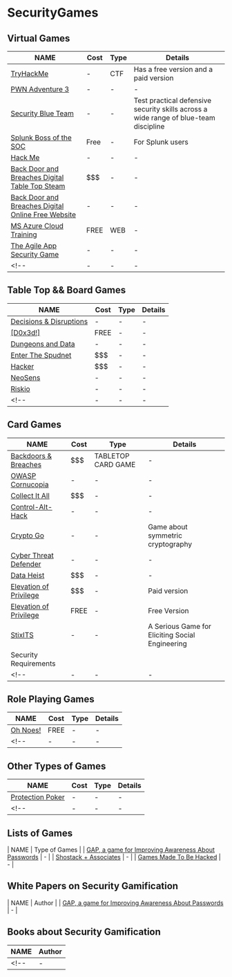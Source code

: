 # SecurityGames

## Virtual Games
| NAME  | Cost  | Type | Details  |
| ------------- | ------------- | ------------- | ------------- |
| [TryHackMe](https://tryhackme.com/)  | -  | CTF | Has a free version and a paid version  |
| [PWN Adventure 3](https://www.pwnadventure.com/)  | -  | - | -  |
| [Security Blue Team](https://securityblue.team/)  | -  | - | Test practical defensive security skills across a wide range of blue-team discipline  |
| [Splunk Boss of the SOC](https://bots.splunk.com/)   | Free  | - | For Splunk users  |
| [Hack Me](https://hack.me/)  | -  | - | -  |
| [Back Door and Breaches Digital Table Top Steam](https://steamcommunity.com/sharedfiles/filedetails/?id=2401033477) | $$$ | - | - |
| [Back Door and Breaches Digital Online Free Website](https://play.backdoorsandbreaches.com/) | - | - | - |
| [MS Azure Cloud Training](https://microsoft.thetrainingarcade.com/) | FREE | WEB | - |
| [The Agile App Security Game](https://www.securedevelopment.org/2017/10/12/games-to-help-learn-about-secure-development/) | - | - | - |
<!--| - | - | - | - |-->

## Table Top && Board Games
| NAME  | Cost  | Type | Details  |
| ------------- | ------------- | ------------- | ------------- |
| [Decisions & Disruptions](https://sites.google.com/view/decisions-disruptions/) | - | - | - |
| [[D0x3d!]](https://d0x3d.com/d0x3d/welcome.html) | FREE | - | - |
| [Dungeons and Data](https://drive.google.com/open?id=1lUSi7HqDa-hKWicfDxpBMLG-qB1UrtsU) | - | - | - |
| [Enter The Spudnet](https://potatopirates.game/) | $$$ | - | - |
| [Hacker](https://amzn.to/2LYZUX3) | $$$ | - | - |
| [NeoSens](https://www.blackhat.com/docs/us-16/materials/us-16-Romand-Latapie-Dungeons-Dragons-And-Security-wp.pdf) | - | - | - |
| [Riskio](https://www.riskio.co.uk/) | - | - | - |
<!--| - | - | - | - |-->


## Card Games
| NAME  | Cost  | Type | Details  |
| ------------- | ------------- | ------------- | ------------- |
| [Backdoors & Breaches](https://play.backdoorsandbreaches.com/)  | $$$  | TABLETOP CARD GAME | -  |
| [OWASP Cornucopia](https://owasp.org/www-project-cornucopia/) | - | - | - |
| [Collect It All](https://diegeticgames.com/cia-collect-it-all/) | $$$ | - | - |
| [Control-Alt-Hack](https://boardgamegeek.com/boardgame/128408/control-alt-hack#buyacopy) | - | - | - |
| [Crypto Go](https://www.cryptogogame.com/EN/the-game) | - | - | Game about symmetric cryptography |
| [Cyber Threat Defender](https://cias.utsa.edu/ctd_cards.php) | - | - | - |
| [Data Heist](https://dataheist.org/) | $$$ | - | - |
| [Elevation of Privilege](https://agilestationery.com/collections/agile-management/products/elevation-of-privilege-game) | $$$ | - | Paid version |
| [Elevation of Privilege](https://github.com/adamshostack/eop/) | FREE | - | Free Version |
| [StixITS](https://mediatum.ub.tum.de/doc/1328974/1328974.pdf) | - | - | A Serious Game for Eliciting Social Engineering
Security Requirements |
<!--| - | - | - | - |-->


## Role Playing Games
| NAME  | Cost  | Type | Details  |
| ------------- | ------------- | ------------- | ------------- |
| [Oh Noes!](https://info.expel.io/oh-noes) | FREE | - | - |
<!--| - | - | - | - |-->


## Other Types of Games
| NAME  | Cost  | Type | Details  |
| ------------- | ------------- | ------------- | ------------- |
| [Protection Poker](https://opensource.com/article/19/3/protection-poker-agile-security-game)  | -  | - | -  |
<!--| - | - | - | - |-->


## Lists of Games
| NAME  | Type of Games  |
| [GAP, a game for Improving Awareness About Passwords](https://link.springer.com/chapter/10.1007/978-3-030-02762-9_8) | -  |
| [Shostack + Associates](https://shostack.org/games.html)  | -  |
| [Games Made To Be Hacked](https://www.reddit.com/r/hacking/comments/qjtvai/games_made_to_be_hacked)  | -  |



## White Papers on Security Gamification
| NAME  | Author  |
| [GAP, a game for Improving Awareness About Passwords](https://link.springer.com/chapter/10.1007/978-3-030-02762-9_8) | -  |



## Books about Security Gamification
| NAME  | Author  |
| ------------- | ------------- |
<!--| -  | -  |-->

<!--| - | - | - | - |
| - | - | - | - |-->

